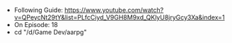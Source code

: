 - Following Guide: https://www.youtube.com/watch?v=QPeycNt29tY&list=PLfcCiyd_V9GH8M9xd_QKlyU8jryGcy3Xa&index=1
- On Episode: 18
- cd "/d/Game Dev/aarpg"
